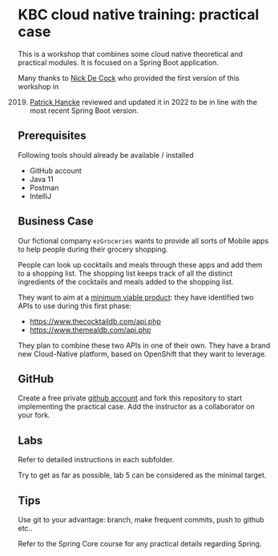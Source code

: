 # KBC cloud native training: practical case
This is a workshop that combines some cloud native theoretical and practical modules. It is focused on a Spring Boot
application.

Many thanks to [Nick De Cock](https://github.com/nickdkcronos) who provided the first version of this workshop in

2019. [Patrick Hancke](https://github.com/patrickhancke) reviewed and updated it in 2022 to be in line with the most
      recent Spring Boot version.

## Prerequisites
Following tools should already be available / installed

* GitHub account
* Java 11
* Postman
* IntelliJ

## Business Case
Our fictional company ``ezGroceries`` wants to provide all sorts of Mobile apps to help people during their grocery
shopping.

People can look up cocktails and meals through these apps and add them to a shopping list. The shopping list keeps track
of all the distinct ingredients of the cocktails and meals added to the shopping list.

They want to aim at a [minimum viable product](https://en.wikipedia.org/wiki/Minimum_viable_product): they have
identified two APIs to use during this first phase:

* https://www.thecocktaildb.com/api.php
* https://www.themealdb.com/api.php

They plan to combine these two APIs in one of their own. They have a brand new Cloud-Native platform, based on OpenShift
that they want to leverage.

## GitHub
Create a free private [github account](https://github.com/) and fork this repository to start implementing the practical
case. Add the instructor as a collaborator on your fork.

## Labs
Refer to detailed instructions in each subfolder.

Try to get as far as possible, lab 5 can be considered as the minimal target.

## Tips
Use git to your advantage: branch, make frequent commits, push to github etc..

Refer to the Spring Core course for any practical details regarding Spring.
